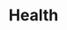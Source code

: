 ---
layout: categories
title: Health
categories: Health
header: "Category: Health"
hero: 
hero-credit: 
permalink: /health/
---